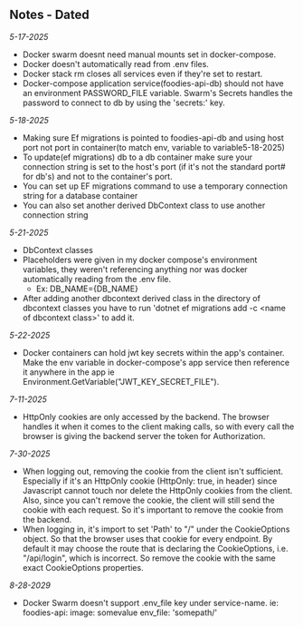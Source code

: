 ## Notes - Dated
*5-17-2025*
* Docker swarm doesnt need manual mounts set in docker-compose.
* Docker doesn't automatically read from .env files.
* Docker stack rm closes all services even if they're set to restart.
* Docker-compose application service(foodies-api-db) should not have an environment PASSWORD_FILE variable. Swarm's Secrets handles the password to connect to db by using the 'secrets:' key.

*5-18-2025*
* Making sure Ef migrations is pointed to foodies-api-db and using host port not port in container(to match env, variable to variable5-18-2025)
* To update(ef migrations) db to a db container make sure your connection string is set to the host's port (if it's not the standard port# for db's) and not to the container's port.
* You can set up EF migrations command to use a temporary connection string for a database container
* You can also set another derived DbContext class to use another connection string

*5-21-2025*
* DbContext classes
* Placeholders were given in my docker compose's environment variables, they weren't referencing anything nor was docker automatically reading from the .env file.
    * Ex: DB_NAME={DB_NAME}
* After adding another dbcontext derived class in the directory of dbcontext classes you have to run 'dotnet ef migrations add -c \<name of dbcontext class\>' to add it.

*5-22-2025*
* Docker containers can hold jwt key secrets within the app's container. Make the env variable in docker-compose's app service then reference it anywhere in the app ie Environment.GetVariable("JWT_KEY_SECRET_FILE").

*7-11-2025*
* HttpOnly cookies are only accessed by the backend. The browser handles it when it comes to the client making calls, so with every call the browser is giving the backend server the token for Authorization. 

*7-30-2025*
* When logging out, removing the cookie from the client isn't sufficient. Especially if it's an HttpOnly cookie (HttpOnly: true, in header) since Javascript cannot touch nor delete the HttpOnly cookies from the client. Also, since you can't remove the cookie, the client will still send the cookie with each request. So it's important to remove the cookie from the backend.
* When logging in, it's import to set 'Path' to "/" under the CookieOptions object. So that the browser uses that cookie for every endpoint. By default it may choose the route that is declaring the CookieOptions, i.e. "/api/login", which is incorrect. So remove the cookie with the same exact CookieOptions properties.

*8-28-2029*
* Docker Swarm doesn't support .env_file key under service-name. 
    ie: 
    foodies-api:
        image: somevalue
        env_file: 'somepath/'
